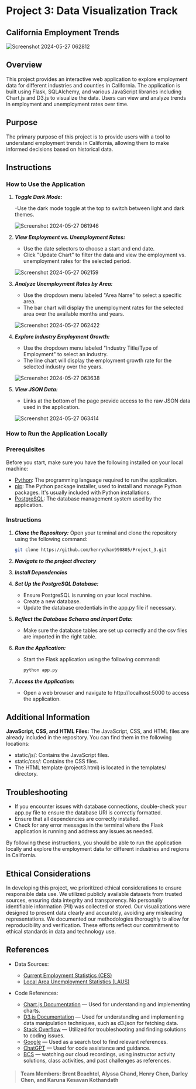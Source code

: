# Project 3: Data Visualization Track
## California Employment Trends

![Screenshot 2024-05-27 062812](https://github.com/henrychan990805/Project_3/assets/151655013/b4f1e733-e58e-42cb-b8d2-1cfc94279e47)


## Overview
This project provides an interactive web application to explore employment data for different industries and counties in California. The application is built using Flask, SQLAlchemy, and various JavaScript libraries including Chart.js and D3.js to visualize the data. Users can view and analyze trends in employment and unemployment rates over time.

## Purpose
The primary purpose of this project is to provide users with a tool to understand employment trends in California, allowing them to make informed decisions based on historical data.

## Instructions

### How to Use the Application

1. ***Toggle Dark Mode:***

   -Use the dark mode toggle at the top to switch between light and dark themes.

   ![Screenshot 2024-05-27 061946](https://github.com/henrychan990805/Project_3/assets/151655013/c75f341f-a051-4008-b531-7dc1761caa01)


2. ***View Employment vs. Unemployment Rates:***
   - Use the date selectors to choose a start and end date.
   - Click "Update Chart" to filter the data and view the employment vs. unemployment rates for the selected period.
  
    ![Screenshot 2024-05-27 062159](https://github.com/henrychan990805/Project_3/assets/151655013/867d9fc9-3bf5-46e2-af55-e7bf0ac608a1)

  
3. ***Analyze Unemployment Rates by Area:***
   - Use the dropdown menu labeled "Area Name" to select a specific area.
   - The bar chart will display the unemployment rates for the selected area over the available months and years.
  
    ![Screenshot 2024-05-27 062422](https://github.com/henrychan990805/Project_3/assets/151655013/15592ad3-31f8-4844-a615-247a901d64c7)


4. ***Explore Industry Employment Growth:***
   - Use the dropdown menu labeled "Industry Title/Type of Employment" to select an industry.
   - The line chart will display the employment growth rate for the selected industry over the years.
  
   ![Screenshot 2024-05-27 063638](https://github.com/henrychan990805/Project_3/assets/151655013/76adea14-380d-4b60-ad2f-713ed1d8017d)


5. ***View JSON Data:***
   - Links at the bottom of the page provide access to the raw JSON data used in the application.
  
    ![Screenshot 2024-05-27 063414](https://github.com/henrychan990805/Project_3/assets/151655013/64af7038-d0c2-4c3a-962e-a05d586ec86d)


### How to Run the Application Locally

### Prerequisites
Before you start, make sure you have the following installed on your local machine:
- [Python](https://www.python.org/downloads/): The programming language required to run the application.
- [pip](https://pip.pypa.io/en/stable/installation/): The Python package installer, used to install and manage Python packages. It's usually included with Python installations.
- [PostgreSQL](https://www.postgresql.org/download/): The database management system used by the application.


### Instructions

1. ***Clone the Repository:***
   Open your terminal and clone the repository using the following command:
   ```sh
   git clone https://github.com/henrychan990805/Project_3.git

2. ***Navigate to the project directory***
3. ***Install Dependencies***
4. ***Set Up the PostgreSQL Database:***

   - Ensure PostgreSQL is running on your local machine.
   - Create a new database.
   - Update the database credentials in the app.py file if necessary.
  
5. ***Reflect the Database Schema and Import Data:***

   - Make sure the database tables are set up correctly and the csv files are imported in the right table.
  
6. ***Run the Application:***

   - Start the Flask application using the following command:
     
     ```sh
     python app.py

7. ***Access the Application:***

   - Open a web browser and navigate to http://localhost:5000 to access the application.
  
## Additional Information

**JavaScript, CSS, and HTML Files:**
The JavaScript, CSS, and HTML files are already included in the repository. You can find them in the following locations:
   - static/js/: Contains the JavaScript files.
   - static/css/: Contains the CSS files.
   - The HTML template (project3.html) is located in the templates/ directory.

## Troubleshooting

- If you encounter issues with database connections, double-check your app.py file to ensure the database URI is correctly formatted.
- Ensure that all dependencies are correctly installed.
- Check for any error messages in the terminal where the Flask application is running and address any issues as needed.

By following these instructions, you should be able to run the application locally and explore the employment data for different industries and regions in California.

## Ethical Considerations
In developing this project, we prioritized ethical considerations to ensure responsible data use. We utilized publicly available datasets from trusted sources, ensuring data integrity and transparency. No personally identifiable information (PII) was collected or stored. Our visualizations were designed to present data clearly and accurately, avoiding any misleading representations. We documented our methodologies thoroughly to allow for reproducibility and verification. These efforts reflect our commitment to ethical standards in data and technology use.

## References
- Data Sources:
  - [Current Employment Statistics (CES)](https://data.ca.gov/dataset/current-employment-statistics-ces-2)
  - [Local Area Unemployment Statistics (LAUS)](https://data.ca.gov/dataset/local-area-unemployment-statistics-laus/resource/b4bc4656-7866-420f-8d87-4eda4c9996ed)

- Code References:
  - [Chart.js Documentation](https://www.chartjs.org/docs/latest/) — Used for understanding and implementing charts.
  - [D3.js Documentation](https://d3js.org/) — Used for understanding and implementing data manipulation techniques, such as d3.json for fetching data.
  - [Stack Overflow](https://stackoverflow.com/) — Utilized for troubleshooting and finding solutions to coding issues.
  - [Google](https://www.google.com/) — Used as a search tool to find relevant references.
  - [ChatGPT](https://www.openai.com/chatgpt) — Used for code assistance and guidance.
  - [BCS](https://bootcampspot.instructure.com/) — watching our cloud recordings, using instructor activity solutions, class activities, and past challenges as references.

> #### Team Members: Brent Beachtel, Alyssa Chand, Henry Chen, Darley Chen, and Karuna Kesavan Kothandath
